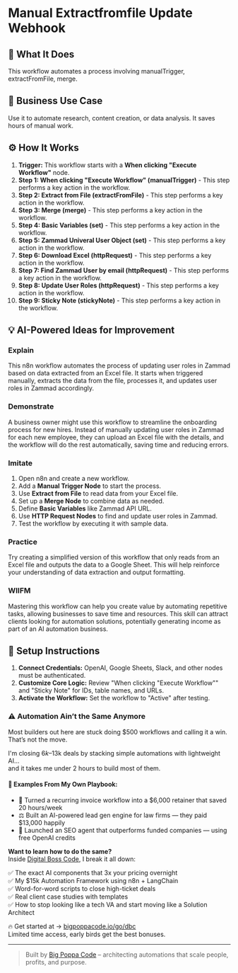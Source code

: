 # Manual Extractfromfile Update Webhook

## 🚀 What It Does
This workflow automates a process involving manualTrigger, extractFromFile, merge.

## 💼 Business Use Case
Use it to automate research, content creation, or data analysis. It saves hours of manual work.

## ⚙️ How It Works
1.  **Trigger:** This workflow starts with a **When clicking "Execute Workflow"** node.
2. **Step 1: When clicking "Execute Workflow" (manualTrigger)** - This step performs a key action in the workflow.
3. **Step 2: Extract from File (extractFromFile)** - This step performs a key action in the workflow.
4. **Step 3: Merge (merge)** - This step performs a key action in the workflow.
5. **Step 4: Basic Variables (set)** - This step performs a key action in the workflow.
6. **Step 5: Zammad Univeral User Object (set)** - This step performs a key action in the workflow.
7. **Step 6: Download Excel (httpRequest)** - This step performs a key action in the workflow.
8. **Step 7: Find Zammad User by email (httpRequest)** - This step performs a key action in the workflow.
9. **Step 8: Update User Roles (httpRequest)** - This step performs a key action in the workflow.
10. **Step 9: Sticky Note (stickyNote)** - This step performs a key action in the workflow.

## 💡 AI-Powered Ideas for Improvement
### Explain
This n8n workflow automates the process of updating user roles in Zammad based on data extracted from an Excel file. It starts when triggered manually, extracts the data from the file, processes it, and updates user roles in Zammad accordingly.

### Demonstrate
A business owner might use this workflow to streamline the onboarding process for new hires. Instead of manually updating user roles in Zammad for each new employee, they can upload an Excel file with the details, and the workflow will do the rest automatically, saving time and reducing errors.

### Imitate
1. Open n8n and create a new workflow.
2. Add a **Manual Trigger Node** to start the process.
3. Use **Extract from File** to read data from your Excel file.
4. Set up a **Merge Node** to combine data as needed.
5. Define **Basic Variables** like Zammad API URL.
6. Use **HTTP Request Nodes** to find and update user roles in Zammad.
7. Test the workflow by executing it with sample data.

### Practice
Try creating a simplified version of this workflow that only reads from an Excel file and outputs the data to a Google Sheet. This will help reinforce your understanding of data extraction and output formatting.

### WIIFM
Mastering this workflow can help you create value by automating repetitive tasks, allowing businesses to save time and resources. This skill can attract clients looking for automation solutions, potentially generating income as part of an AI automation business.

## 🔧 Setup Instructions
1. **Connect Credentials:** OpenAI, Google Sheets, Slack, and other nodes must be authenticated.
2. **Customize Core Logic:** Review "When clicking "Execute Workflow"" and "Sticky Note" for IDs, table names, and URLs.
3. **Activate the Workflow:** Set the workflow to "Active" after testing.

### ⚠️ Automation Ain’t the Same Anymore

Most builders out here are stuck doing $500 workflows and calling it a win.  
That’s not the move.  

I'm closing $6k–$13k deals by stacking simple automations with lightweight AI...  
and it takes me under 2 hours to build most of them.

#### 🧠 Examples From My Own Playbook:
- 🔁 Turned a recurring invoice workflow into a $6,000 retainer that saved 20 hours/week  
- ⚖️ Built an AI-powered lead gen engine for law firms — they paid $13,000 happily  
- 🚀 Launched an SEO agent that outperforms funded companies — using free OpenAI credits  

**Want to learn how to do the same?**  
Inside [Digital Boss Code](https://bigpoppacode.io/go/dbc), I break it all down:

✅ The exact AI components that 3x your pricing overnight  
✅ My $15k Automation Framework using n8n + LangChain  
✅ Word-for-word scripts to close high-ticket deals  
✅ Real client case studies with templates  
✅ How to stop looking like a tech VA and start moving like a Solution Architect  

🔥 Get started at → [bigpoppacode.io/go/dbc](https://bigpoppacode.io/go/dbc)  
Limited time access, early birds get the best bonuses.

---
> Built by [Big Poppa Code](https://bigpoppacode.io) – architecting automations that scale people, profits, and purpose.
